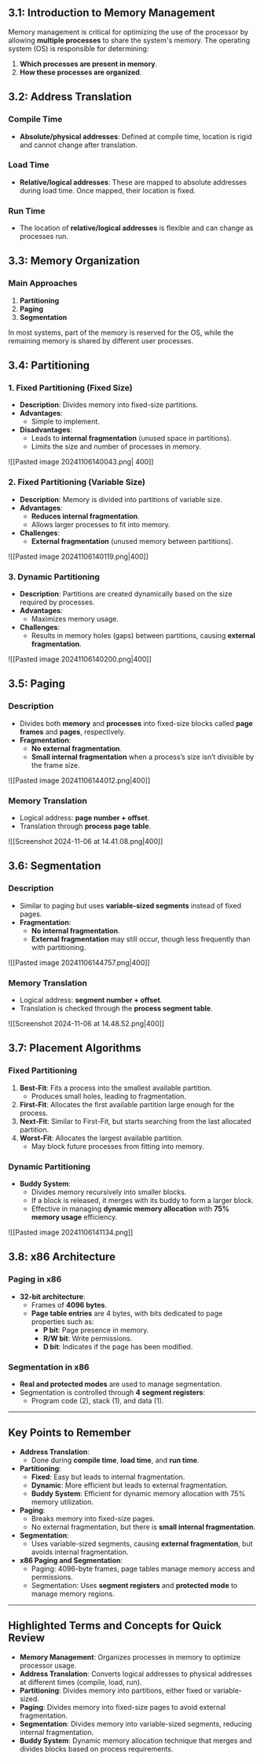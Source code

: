 ## 3.1: Introduction to Memory Management

Memory management is critical for optimizing the use of the processor by allowing **multiple processes** to share the system's memory. The operating system (OS) is responsible for determining:

1. **Which processes are present in memory**.
2. **How these processes are organized**.

## 3.2: Address Translation

### Compile Time

- **Absolute/physical addresses**: Defined at compile time, location is rigid and cannot change after translation.

### Load Time

- **Relative/logical addresses**: These are mapped to absolute addresses during load time. Once mapped, their location is fixed.

### Run Time

- The location of **relative/logical addresses** is flexible and can change as processes run.

## 3.3: Memory Organization

### Main Approaches

1. **Partitioning**
2. **Paging**
3. **Segmentation**

In most systems, part of the memory is reserved for the OS, while the remaining memory is shared by different user processes.

## 3.4: Partitioning

### 1. Fixed Partitioning (Fixed Size)

- **Description**: Divides memory into fixed-size partitions.
- **Advantages**:
  - Simple to implement.
- **Disadvantages**:
  - Leads to **internal fragmentation** (unused space in partitions).
  - Limits the size and number of processes in memory.

![[Pasted image 20241106140043.png| 400]]

### 2. Fixed Partitioning (Variable Size)

- **Description**: Memory is divided into partitions of variable size.
- **Advantages**:
  - **Reduces internal fragmentation**.
  - Allows larger processes to fit into memory.
- **Challenges**:
  - **External fragmentation** (unused memory between partitions).

![[Pasted image 20241106140119.png|400]]

### 3. Dynamic Partitioning

- **Description**: Partitions are created dynamically based on the size required by processes.
- **Advantages**:
  - Maximizes memory usage.
- **Challenges**:
  - Results in memory holes (gaps) between partitions, causing **external fragmentation**.

![[Pasted image 20241106140200.png|400]]

## 3.5: Paging

### Description

- Divides both **memory** and **processes** into fixed-size blocks called **page frames** and **pages**, respectively.
- **Fragmentation**:
  - **No external fragmentation**.
  - **Small internal fragmentation** when a process’s size isn’t divisible by the frame size.

![[Pasted image 20241106144012.png|400]]

### Memory Translation

- Logical address: **page number + offset**.
- Translation through **process page table**.

![[Screenshot 2024-11-06 at 14.41.08.png|400]]

## 3.6: Segmentation

### Description

- Similar to paging but uses **variable-sized segments** instead of fixed pages.
- **Fragmentation**:
  - **No internal fragmentation**.
  - **External fragmentation** may still occur, though less frequently than with partitioning.

![[Pasted image 20241106144757.png|400]]

### Memory Translation

- Logical address: **segment number + offset**.
- Translation is checked through the **process segment table**.

![[Screenshot 2024-11-06 at 14.48.52.png|400]]

## 3.7: Placement Algorithms

### Fixed Partitioning

1. **Best-Fit**: Fits a process into the smallest available partition.
   - Produces small holes, leading to fragmentation.
2. **First-Fit**: Allocates the first available partition large enough for the process.
3. **Next-Fit**: Similar to First-Fit, but starts searching from the last allocated partition.
4. **Worst-Fit**: Allocates the largest available partition.
   - May block future processes from fitting into memory.

### Dynamic Partitioning

- **Buddy System**:
  - Divides memory recursively into smaller blocks.
  - If a block is released, it merges with its buddy to form a larger block.
  - Effective in managing **dynamic memory allocation** with **75% memory usage** efficiency.

![[Pasted image 20241106141134.png]]

## 3.8: x86 Architecture

### Paging in x86

- **32-bit architecture**:
  - Frames of **4096 bytes**.
  - **Page table entries** are 4 bytes, with bits dedicated to page properties such as:
    - **P bit**: Page presence in memory.
    - **R/W bit**: Write permissions.
    - **D bit**: Indicates if the page has been modified.

### Segmentation in x86

- **Real and protected modes** are used to manage segmentation.
- Segmentation is controlled through **4 segment registers**:
  - Program code (2), stack (1), and data (1).

---

## Key Points to Remember

- **Address Translation**:
  - Done during **compile time**, **load time**, and **run time**.
- **Partitioning**:
  - **Fixed**: Easy but leads to internal fragmentation.
  - **Dynamic**: More efficient but leads to external fragmentation.
  - **Buddy System**: Efficient for dynamic memory allocation with 75% memory utilization.
- **Paging**:
  - Breaks memory into fixed-size pages.
  - No external fragmentation, but there is **small internal fragmentation**.
- **Segmentation**:
  - Uses variable-sized segments, causing **external fragmentation**, but avoids internal fragmentation.
- **x86 Paging and Segmentation**:
  - Paging: 4096-byte frames, page tables manage memory access and permissions.
  - Segmentation: Uses **segment registers** and **protected mode** to manage memory regions.

---

## Highlighted Terms and Concepts for Quick Review

- **Memory Management**: Organizes processes in memory to optimize processor usage.
- **Address Translation**: Converts logical addresses to physical addresses at different times (compile, load, run).
- **Partitioning**: Divides memory into partitions, either fixed or variable-sized.
- **Paging**: Divides memory into fixed-size pages to avoid external fragmentation.
- **Segmentation**: Divides memory into variable-sized segments, reducing internal fragmentation.
- **Buddy System**: Dynamic memory allocation technique that merges and divides blocks based on process requirements.

